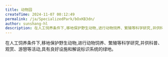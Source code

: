```yaml
---
title: 动物园
createTime: 2024-11-07 00:12:49
permalink: /ja/SpecializedPark/bOxKB3dn/
author: sunshang-hl
description: 在人工饲养条件下,移地保护野生动物,进行动物饲养、繁殖等科学研究,并供科普、观赏、游憩等活动,具有良好设施和解说标识系统的绿地。
---
```


在人工饲养条件下,移地保护野生动物,进行动物饲养、繁殖等科学研究,并供科普、观赏、游憩等活动,具有良好设施和解说标识系统的绿地。